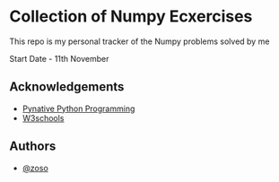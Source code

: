 
# Collection of Numpy Ecxercises

This repo is my personal tracker of the Numpy problems solved by me

Start Date - 11th November

## Acknowledgements

 - [Pynative Python Programming](https://pynative.com/python-numpy-exercise/)
 - [W3schools](https://www.w3schools.com/python/numpy/numpy_array_filter.asp)
## Authors

- [@zoso](https://github.com/gobbbet)

